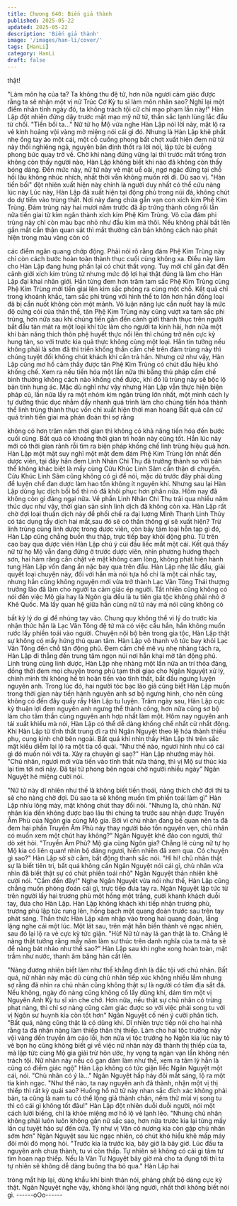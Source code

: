 ```yaml
---
title: Chương 640: Biến giả thành
published: 2025-05-22
updated: 2025-05-22
description: 'Biến giả thành'
image: '/images/han-li/cover/'
tags: [HanLi]
category: HanLi
draft: false
---
```


thật!

"Làm môn hạ của ta? Ta không thu đệ tử, hơn nữa ngươi cảm
giác được rằng ta sẽ nhận một vị nữ Trúc Cơ Kỳ tu sĩ làm môn
nhân sao? Nghĩ lại một điểm nhân tình ngày đó, ta không trách tội
cử chỉ mạo phạm lần này!" Hàn Lập đột nhiên đứng dậy trước
mặt mạo mỹ nữ tử, thần sắc lạnh lùng lắc đầu từ chối.
"Tiền bối ta..." Nữ tử họ Mộ vừa nghe Hàn Lập nói lời này, mặt lộ
ra vẻ kinh hoảng vội vàng mở miệng nói cái gì đó. Nhưng là Hàn
Lập khẽ phất nhẹ ống tay áo một cái, một cỗ cuồng phong bất
chợt xuất hiện đem nữ tử này thổi nghiêng ngả, nguyên bản định
thốt ra lời nói, lập tức bị cưồng phong bức quay trở về.
Chờ khi nàng đứng vững lại thì trước mắt trống trơn không còn
thấy người nào, Hàn Lập không biết khi nào đã không còn thấy
bóng dáng.
Đến mức này, nữ tử này vẻ mặt uể oải, ngơ ngác đứng tại chỗ hồi
lâu không nhúc nhích, nhất thời vẫn không muốn rời đi.
Dù sao vị. "Hàn tiền bối" đột nhiên xuất hiện này chính là người
duy nhất có thể cứu nàng lúc này
Lúc này, Hàn Lập đã xuất hiện tại động phủ trong núi đá, không
chút do dự tiến vào trùng thất. Nơi này đang chứa gần vạn con
xích kim Phệ Kim Trùng. Đám trùng này hai mươi năm trước đã
ấp trứng thành công rồi lần nữa tiến giai từ kim ngân thành xích
kim Phệ Kim Trùng.
Vỏ của đám phi trùng này chỉ còn màu bạc nhỏ như đầu kim mà
thôi. Nếu không phải bắt lên gần mắt cẩn thận quan sát thì mắt
thường căn bản không cách nào phát hiện trong màu vàng còn có

các điểm ngân quang chớp động.
Phải nói rõ rằng đám Phệ Kim Trùng này chỉ còn cách bước hoàn
toàn thành thục cuối cùng không xa.
Điều này làm cho Hàn Lập đang hưng phấn lại có chút thất vọng.
Tuy mới chỉ gần đạt đến cảnh giới xích kim trùng tử nhưng mức
độ lợi hại thật đúng là làm cho Hàn Lập đại khai nhãn giới. Hắn
từng đem hơn trăm tam sắc Phệ Kim Trùng cùng Phệ Kim Trùng
mới tiến giai lên kim sắc phóng ra cùng một chỗ. Kết quả chỉ trong
khoảnh khắc, tam sắc phi trùng với hình thể to lớn hơn hắn đồng
loại đã bị cắn nuốt không còn một mảnh.
Vô luận năng lực cắn nuốt hay là mức độ cứng cỏi của thân thể,
tân Phệ Kim Trùng này cũng vượt xa tam sắc phi trùng, hơn nữa
sau khi chúng tiến gần đến cảnh giới thành thục trên người bắt
đầu tản mát ra một loại khí tức làm cho người ta kinh hãi, hơn
nữa một khi bản năng thích thôn phệ huyết thực nổi lên thì chúng
trở nên cực kỳ hung tàn, so với trước kia quả thực không cùng
một loại.
Hắn tin tưởng nếu không phải là sớm đã thi triển khống thần cấm
chế trên đám trùng này thì chúng tuyệt đối không chút khách khí
cắn trả hắn.
Nhưng cứ như vậy, Hàn Lập cũng mơ hồ cảm thấy được tân Phệ
Kim Trùng có chút dấu hiệu khó khống chế.
Xem ra nếu tiến hóa một lần nữa thì bằng thủ pháp cấm chế bình
thường không cách nào khống chế được, khi đó lũ trùng này sẽ
bộc lộ bản tính hung ác.
Mặc dù nghĩ như vậy nhưng Hàn Lập vẫn thực hiện biện pháp cũ,
lần nữa lấy ra một nhóm kim ngân trùng lớn nhất, một mình cách
ly tự dưỡng thúc dục nhằm đẩy nhanh quá trình làm cho chúng
tiến hóa thành thể linh trùng thành thục vốn chỉ xuất hiện thời man
hoang
Bất quá căn cứ quá trình tiến giai mà phán đoán thì sợ rằng

không có hơn trăm năm thời gian thì không có khả năng tiến hóa
đến bước cuối cùng. Bất quá có khoảng thời gian trì hoãn này
cũng tốt. Hắn lúc này mới có thời gian rảnh rỗi tìm ra biện pháp
khống chế linh trùng hiệu quả hơn.
Hàn Lập một mặt suy nghĩ một mặt đem đám Phệ Kim Trùng lớn
nhất đến dược viên, tại đây hắn đem Linh Nhãn Chi Thụ đã
trưởng thành so với bản thể không khác biệt là mấy cùng Cửu
Khúc Linh Sâm cẩn thận di chuyển.
Cửu Khúc Linh Sâm cũng không có gì để nói, mặc dù trước đây
phải dùng để luyện chế đan dược làm hao tổn không ít nguyên
khí. Nhưng sau lại Hàn Lập dùng lục dịch bồi bổ thì nó đã khôi
phục hơn phân nửa. Hôm nay đã không còn gì đáng ngại nữa.
Về phần Linh Nhãn Chi Thụ trải qua nhiều năm thúc dục như vậy,
thời gian sản sinh linh dịch đã không còn xa.
Hàn Lập rất chờ đợi loại thuần dịch này để phối chế ra đại lượng
Minh Thanh Linh Thủy có tác dụng tẩy dịch hai mắt,sau đó sẽ có
thần thông gì sẽ xuất hiện?
Trừ linh trùng cùng linh dược trong dược viên, còn bảy tám loại
hỗn tạp gì đó, Hàn Lập cũng chẳng buồn thu thập, trực tiếp bay
khỏi động phủ.
Từ trên cao bay qua dược viên Hàn Lập chú ý cúi đầu liếc mắt
một cái. Kết quả thấy nữ tử họ Mộ vẫn đang đứng ở trước dược
viên, nhìn phương hướng thạch sơn, hai hàm răng cắn chặt vẻ
mặt không cam lòng, không phát hiện hành tung Hàn Lập vốn
đang ẩn nặc bay qua trên đầu.
Hàn Lập nhẹ lắc đầu, giải quyết loại chuyện này, đối với hắn mà
nói tựa hồ chỉ là một cái nhấc tay, nhưng hắn cũng không nguyện
mới vừa trở thành Lạc Vân Tông Thái thượng trưởng lão đã làm
cho người ta cảm giác ép người. Tất nhiên cũng không có nói đến
việc Mộ gia hay là Ngôn gia đều là tu tiên gia tộc không phải nhỏ
ở Khê Quốc.
Mà lấy quan hệ giữa hắn cùng nữ tử này mà nói cũng không có

bất kỳ lý do gì để nhúng tay vào. Chung quy không thể vì lý do
trước kia nhận thức hắn là Lạc Vân Tông đệ tử mà có việc cầu
hắn, hắn không muốn rước lấy phiền toái vào người.
Chuyện nội bộ bên trong gia tộc, Hàn Lập thật sự không có mấy
hứng thú quan tâm.
Hàn Lập vô thanh vô tức bay khỏi Lạc Vân Tông đến chỗ tân
động phủ.
Đem cấm chế mê vụ nhẹ nhàng tách ra, Hàn Lập đi thẳng đến
trung tâm ngọn núi nơi hắn khai mở tân động phủ.
Linh trùng cùng linh dược, Hàn Lập nhẹ nhàng một lần nữa an trí
thỏa đáng, đồng thời đem mọi chuyện trong phủ tạm thời giao cho
Ngân Nguyệt xử lý, chính mình thì không hề trì hoãn tiến vào tĩnh
thất, bắt đầu ngưng luyện nguyên anh.
Trong lúc đó, hai người tóc bạc lão giả cũng biết Hàn Lập muốn
trong thời gian này tiến hành nguyên anh sơ bộ ngưng hình, cho
nên cũng không có đến đây quấy rầy Hàn Lập tu luyện.
Trăm ngày sau, Hàn Lập cực kỳ thuận lợi đem nguyên anh ngưng
thể thành công, hơn nữa cũng sơ bộ làm cho tâm thần cùng
nguyên anh hợp nhất làm một. Hôm nay nguyên anh tái xuất
khiếu mà nói, Hàn Lập có thể dễ dàng khống chế nhất cử nhất
động.
Khi Hàn Lập từ tĩnh thất trung đi ra thì Ngân Nguyệt theo lệ hóa
thành thiếu phụ, cung kính chờ bên ngoài.
Bất quá khi nhìn thấy Hàn Lập thì trên sắc mặt kiều diễm lại lộ ra
một tia cổ quái.
"Như thế nào, ngươi hình như có cái gì đó muốn nói với ta. Xảy ra
chuyện gì sao?" Hàn Lập nhướng mày hỏi.
"Chủ nhân, ngươi mới vừa tiến vào tĩnh thất nửa tháng, thì vị Mộ
sư thúc kia lại tìm tới nơi này. Đã tại tử phong bên ngoài chờ
người nhiều ngày" Ngân Nguyệt hé miệng cười nói.

"Nữ tử này dĩ nhiên như thế là không biết tiến thoái, nàng thích
chờ đợi thì ta sẽ cho nàng chờ đợi. Dù sao ta sẽ không muốn tìm
phiền toái làm gì" Hàn Lập nhíu lông mày, mặt không chút thay
đổi nói.
"Nhưng là, chủ nhân. Nữ nhân kia đến không được bao lâu thì
chúng ta trước sau nhận được Truyền Âm Phù của Ngôn gia cùng
Mộ gia. Bởi vì chủ nhân đang bế quan nên ta đã đem hai phần
Truyền Âm Phù này thay người bảo tồn nguyên vẹn, chủ nhân có
muốn xem một chút hay không?" Ngân Nguyệt khẽ đảo con
ngươi, thử dò xét hỏi.
"Truyền Âm Phù? Mộ gia cùng Ngôn gia? Chẳng lẽ cùng nữ tự họ
Mộ kia có liên quan! nhìn bộ dáng ngươi, hiển nhiên đã xem qua.
Có chuyện gì sao?" Hàn Lập sờ sờ cằm, bất động thanh sắc nói.
"Hì hì! chủ nhân thật sự là biết tiên tri, bất quá không cần Ngân
Nguyệt nói cái gì, chủ nhân vừa nhìn đã biết thật sự có chút phiền
toái nhỏ" Ngân Nguyệt thản nhiên khẽ cười nói.
"Cầm đến đây!" Nghe Ngân Nguyệt vừa nói như thế, Hàn Lập
cũng chẳng muốn phỏng đoán cái gì, trực tiếp đưa tay ra.
Ngân Nguyệt lập tức từ trên người lấy hai trương phù một hồng
một trắng, cười khanh khách duỗi tay, đưa cho Hàn Lập.
Hàn Lập không khách khi tiếp nhận trương phù, trương phù lập
tức rung lên, hồng bạch một quang đoàn trước sau trên tay phát
sáng.
Thần thức Hàn Lập xâm nhập vào trong hai quang đoàn, lẳng
lặng nghe cái một lúc. Một lát sau, trên mặt hắn biến thành vẻ
ngạc nhiên, sau đó lại lộ ra vẻ cực kỳ tức giận.
"Hừ! Nữ tử này lá gan thật là to. Chẳng lẽ nàng thật tưởng rằng
mấy năm làm sư thúc trên danh nghĩa của ta mà ta sẽ để nàng
bát nháo như thế sao?" Hàn Lập sau khi nghe xong hoàn toàn,
mặt trầm như nước, thanh âm băng hàn cất lên.

"Nàng đương nhiên biết làm như thế khẳng định là đắc tội với chủ
nhân. Bất quá, nữ nhân này mặc dù cùng chủ nhân tiếp xúc
không nhiều lắm nhưng sợ rằng đã nhìn ra chủ nhân cũng không
thật sự là người có tâm địa sắt đá. Nếu không, ngày đó nàng cũng
không cố lấy dũng khí, dám tìm một vị Nguyên Anh Kỳ tu sĩ xin
che chở. Hơn nữa, nếu thật sự chủ nhân có trừng phạt nàng, thì
chỉ sợ nàng cũng cảm giác được so với việc phải song tu với vị
Ngôn sư huynh kia còn tốt hơn" Ngân Nguyệt cố nén ý cười phân
tích.
"Bất quá, nàng cũng thật là có dũng khí. Dĩ nhiên trực tiếp nói cho
hai nhà rằng ta đã nhận nàng làm thiếp thân thị thiếp. Làm cho
hai tộc trưởng này vội vàng đến truyền âm cáo lỗi, hơn nữa vị tộc
trưởng họ Ngôn kia lúc này tỏ vẻ bọn họ cũng không biết gi về
việc nữ nhân này đã thành thị thiếp của ta, mà lập tức cùng Mộ
gia giải trừ hôn ước, hy vọng ta ngàn vạn lần không nên trách tội.
Nữ nhân này nếu có gan dám làm như thế, xem ra tâm lý hẳn là
cũng có điểm giác ngộ" Hàn Lập không có tức giận liếc Ngân
Nguyệt một cái, nói.
"Chủ nhân có ý là…" Ngân Nguyệt hấp háy đôi mắt sáng, lộ ra
một tia kinh ngạc.
"Như thế nào, ta nay nguyên anh đã thành, nhận một vị thị thiếp
thì rất kỳ quái sao? Huống hồ nữ tử này nhan sắc đích xác không
phải bàn, ta cũng là nam tu có thể lộng giả thành chân, nếm thử
mùi vị song tu thì có cái gì không tốt đâu!" Hàn Lập đột nhiên duỗi
duỗi người, nói một cách lười biếng, chỉ là khóe miệng mơ hồ lộ
vẻ lạnh lẽo.
"Nhưng chủ nhân không phải luôn luôn không gần nữ sắc sao,
hơn nữa trước kia lại từng mấy lần cự tuyệt hảo sự đến cửa. Tỷ
như vị Văn cô nương kia còn gặp chủ nhân sớm hơn" Ngân
Nguyệt sau lúc ngạc nhiên, có chút khó hiểu khẽ mấp máy đôi
môi đỏ mọng hỏi.
"Trước kia là trước kia, bây giờ là bây giờ. Lúc đầu ta nguyên anh
chưa thành, tu vi còn thấp. Tự nhiên sẽ không có cái gì tâm tư tìm
hoan nạp thiếp. Nếu là Văn Tư Nguyệt bây giờ mà cho ta đụng tới
thì ta tự nhiên sẽ không dễ dàng buông tha bỏ qua." Hàn Lập hai

tròng mắt híp lại, dùng khẩu khí bình thản nói, phảng phất bộ
dáng cực kỳ thật.
Ngân Nguyệt nghe vậy, không khỏi lặng người, nhất thời không
biết nói gì.
------oOo------
